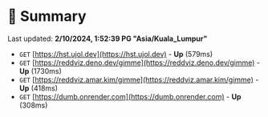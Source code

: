 # 📖 Summary
Last updated: **2/10/2024, 1:52:39 PG "Asia/Kuala_Lumpur"**

- `GET` [https://hst.ujol.dev](https://hst.ujol.dev) - **Up** (579ms)
- `GET` [https://reddviz.deno.dev/gimme](https://reddviz.deno.dev/gimme) - **Up** (1730ms)
- `GET` [https://reddviz.amar.kim/gimme](https://reddviz.amar.kim/gimme) - **Up** (418ms)
- `GET` [https://dumb.onrender.com](https://dumb.onrender.com) - **Up** (308ms)
